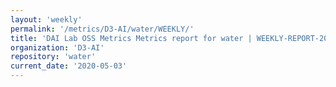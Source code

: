 ```yaml
---
layout: 'weekly'
permalink: '/metrics/D3-AI/water/WEEKLY/'
title: 'DAI Lab OSS Metrics Metrics report for water | WEEKLY-REPORT-2020-05-03'
organization: 'D3-AI'
repository: 'water'
current_date: '2020-05-03'
---
```

